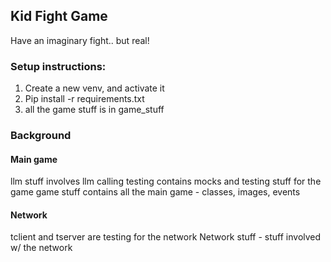 ## Kid Fight Game
Have an imaginary fight.. but real!

### Setup instructions:

1. Create a new venv, and activate it
2. Pip install -r requirements.txt
4. all the game stuff is in game_stuff

### Background
#### Main game
llm stuff involves llm calling
testing contains mocks and testing stuff for the game
game stuff contains all the main game - classes, images, events

#### Network
tclient and tserver are testing for the network
Network stuff - stuff involved w/ the network

